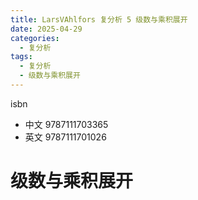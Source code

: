 ```yaml
---
title: LarsVAhlfors 复分析 5 级数与乘积展开
date: 2025-04-29
categories:
  - 复分析
tags:
  - 复分析
  - 级数与乘积展开
---
```


isbn
- 中文 9787111703365
- 英文 9787111701026

# 级数与乘积展开
